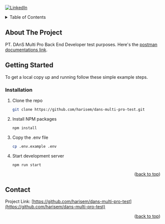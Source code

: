 <!-- Improved compatibility of back to top link: See: https://github.com/othneildrew/Best-README-Template/pull/73 -->
<a name="readme-top"></a>
<!--
*** Thanks for checking out the Best-README-Template. If you have a suggestion
*** that would make this better, please fork the repo and create a pull request
*** or simply open an issue with the tag "enhancement".
*** Don't forget to give the project a star!
*** Thanks again! Now go create something AMAZING! :D
-->



<!-- PROJECT SHIELDS -->
<!--
*** I'm using markdown "reference style" links for readability.
*** Reference links are enclosed in brackets [ ] instead of parentheses ( ).
*** See the bottom of this document for the declaration of the reference variables
*** for contributors-url, forks-url, etc. This is an optional, concise syntax you may use.
*** https://www.markdownguide.org/basic-syntax/#reference-style-links
-->
[![LinkedIn][linkedin-shield]][linkedin-url]



<!-- TABLE OF CONTENTS -->
<details>
  <summary>Table of Contents</summary>
  <ol>
    <li>
      <a href="#about-the-project">About The Project</a>
    </li>
    <li>
      <a href="#getting-started">Getting Started</a>
      <ul>
        <li><a href="#installation">Installation</a></li>
      </ul>
    </li>
    <li><a href="#contact">Contact</a></li>
  </ol>
</details>



<!-- ABOUT THE PROJECT -->
## About The Project

PT. DAnS Multi Pro Back End Developer test purposes.
Here's the [postman documentations link](https://documenter.getpostman.com/view/9505919/2s93JzKzpG).


<!-- GETTING STARTED -->
## Getting Started

To get a local copy up and running follow these simple example steps.

### Installation

1. Clone the repo
   ```sh
   git clone https://github.com/harisem/dans-multi-pro-test.git
   ```
2. Install NPM packages
   ```sh
   npm install
   ```
3. Copy the .env file
   ```sh
   cp .env.example .env
   ```
4. Start development server
    ```sh
    npm run start
    ```

<p align="right">(<a href="#readme-top">back to top</a>)</p>




<!-- CONTACT -->
## Contact

Project Link: [https://github.com/harisem/dans-multi-pro-test](https://github.com/harisem/dans-multi-pro-test)

<p align="right">(<a href="#readme-top">back to top</a>)</p>


<!-- MARKDOWN LINKS & IMAGES -->
<!-- https://www.markdownguide.org/basic-syntax/#reference-style-links -->
[linkedin-shield]: https://img.shields.io/badge/-LinkedIn-black.svg?style=for-the-badge&logo=linkedin&colorB=555
[linkedin-url]: https://www.linkedin.com/in/harmuhammadis/